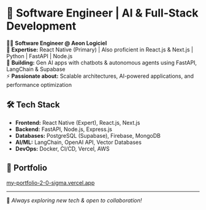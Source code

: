 # 🚀 Software Engineer | AI & Full-Stack Development

👨‍💻 **Software Engineer @ Aeon Logiciel**  
🔹 **Expertise:** React Native (Primary) | Also proficient in React.js & Next.js | Python | FastAPI | Node.js  
🧠 **Building:** Gen AI apps with chatbots & autonomous agents using FastAPI, LangChain & Supabase  
⚡ **Passionate about:** Scalable architectures, AI-powered applications, and performance optimization  

## 🛠️ Tech Stack
- **Frontend:** React Native (Expert), React.js, Next.js
- **Backend:** FastAPI, Node.js, Express.js
- **Databases:** PostgreSQL (Supabase), Firebase, MongoDB
- **AI/ML:** LangChain, OpenAI API, Vector Databases
- **DevOps:** Docker, CI/CD, Vercel, AWS

## 📌 Portfolio
[my-portfolio-2-0-sigma.vercel.app](https://my-portfolio-2-0-sigma.vercel.app/)

---
🔗 *Always exploring new tech & open to collaboration!*
